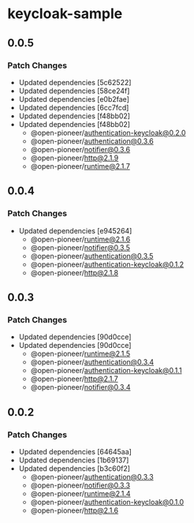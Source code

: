# keycloak-sample

## 0.0.5

### Patch Changes

-   Updated dependencies [5c62522]
-   Updated dependencies [58ce24f]
-   Updated dependencies [e0b2fae]
-   Updated dependencies [6cc7fcd]
-   Updated dependencies [f48bb02]
-   Updated dependencies [f48bb02]
    -   @open-pioneer/authentication-keycloak@0.2.0
    -   @open-pioneer/authentication@0.3.6
    -   @open-pioneer/notifier@0.3.6
    -   @open-pioneer/http@2.1.9
    -   @open-pioneer/runtime@2.1.7

## 0.0.4

### Patch Changes

-   Updated dependencies [e945264]
    -   @open-pioneer/runtime@2.1.6
    -   @open-pioneer/notifier@0.3.5
    -   @open-pioneer/authentication@0.3.5
    -   @open-pioneer/authentication-keycloak@0.1.2
    -   @open-pioneer/http@2.1.8

## 0.0.3

### Patch Changes

-   Updated dependencies [90d0cce]
-   Updated dependencies [90d0cce]
    -   @open-pioneer/runtime@2.1.5
    -   @open-pioneer/authentication@0.3.4
    -   @open-pioneer/authentication-keycloak@0.1.1
    -   @open-pioneer/http@2.1.7
    -   @open-pioneer/notifier@0.3.4

## 0.0.2

### Patch Changes

-   Updated dependencies [64645aa]
-   Updated dependencies [1b69137]
-   Updated dependencies [b3c60f2]
    -   @open-pioneer/authentication@0.3.3
    -   @open-pioneer/notifier@0.3.3
    -   @open-pioneer/runtime@2.1.4
    -   @open-pioneer/authentication-keycloak@0.1.0
    -   @open-pioneer/http@2.1.6
